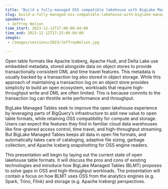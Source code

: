 ```yaml
---
title: "Build a fully-managed OSS compatible lakehouse with BigLake Managed Tables"
slug: build-a-fully-managed-oss-compatible-lakehouse-with-biglake-managed-tables
speakers:
 - Jeffrey Nelson
time_start: 2023-12-12T17:00:00-04:00
time_end: 2023-12-12T17:25:00-04:00
images:
 - /images/sessions/2023/JeffreyNelson.jpg

---
```


Open table formats like Apache Iceberg, Apache Hudi, and Delta Lake use embedded metadata, stored alongside data on object stores to provide transactionally consistent DML and time travel features. This metadata is usually backed by a transaction log also stored in object storage. While this approach of maintaining a transaction log on an object store provides simplicity to build an open ecosystem, workloads that require high-throughput write and DML are often limited. This is because commits to the transaction log can throttle write performance and throughput.
 
BigLake Managed Tables seek to improve the open lakehouse experience by leveraging parts of BigQuery’s infrastructure to add new value to open table formats, while retaining OSS compatibility for compute and storage. Users can expect the features they find in familiar cloud data warehouses like fine-grained access control, time travel, and high-throughput streaming. But BigLake Managed Tables keeps all data in open file formats, and automatically takes care of cataloging, adaptive file sizing, garbage collection, and Apache Iceberg snapshotting for OSS engine readers.
 
This presentation will begin by laying out the current state of open lakehouse table formats. It will discuss the pros and cons of existing technologies and introduce how BigLake Managed Tables (BLMT) proposes to solve gaps in OSS and high-throughput workloads. The presentation will contain a focus on how BLMT uses OSS from the analytics engines (e.g. Spark, Trino, Flink) and storage (e.g. Apache Iceberg) perspectives.